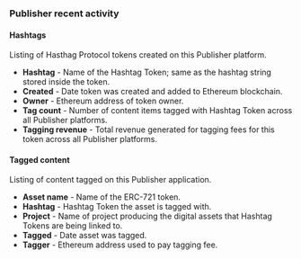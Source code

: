 ### Publisher recent activity

#### Hashtags

Listing of Hasthag Protocol tokens created on this Publisher platform.

- **Hashtag** - Name of the Hashtag Token; same as the hashtag string stored inside the token.
- **Created** - Date token was created and added to Ethereum blockchain.
- **Owner** - Ethereum address of token owner.
- **Tag count** - Number of content items tagged with Hashtag Token across all Publisher platforms.
- **Tagging revenue** - Total revenue generated for tagging fees for this token across all Publisher platforms.

#### Tagged content

Listing of content tagged on this Publisher application.

- **Asset name** - Name of the ERC-721 token.
- **Hashtag** - Hashtag Token the asset is tagged with.
- **Project** - Name of project producing the digital assets that Hashtag Tokens are being linked to.
- **Tagged** - Date asset was tagged.
- **Tagger** - Ethereum address used to pay tagging fee.
